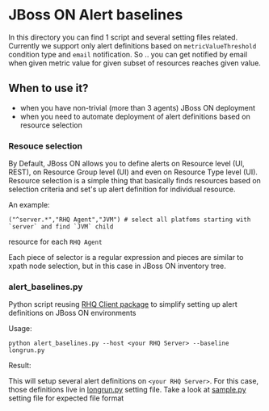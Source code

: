 # JBoss ON Alert baselines

In this directory you can find 1 script and several setting files related. Currently we support only 
alert definitions based on `metricValueThreshold` condition type and `email` notification. So .. you can 
get notified by email when given metric value for given subset of resources reaches given value.

## When to use it?
 * when you have non-trivial (more than 3 agents) JBoss ON deployment
 * when you need to automate deployment of alert definitions based on resource selection 

### Resouce selection

By Default, JBoss ON allows you to define alerts on Resource level (UI, REST), on Resource Group level 
(UI) and even on Resource Type level (UI). Resource selection is a simple thing that basically finds 
resources based on selection criteria and set's up alert definition for individual resource.

An example:

    ("^server.*","RHQ Agent","JVM") # select all platfoms starting with `server` and find `JVM` child 
resource for each `RHQ Agent`

Each piece of selector is a regular expression and pieces are similar to xpath node selection, but in 
this case in JBoss ON inventory tree.

### alert_baselines.py

Python script reusing [RHQ Client package](../rhq) to simplify setting up alert definitions on JBoss ON 
environments

Usage:

    python alert_baselines.py --host <your RHQ Server> --baseline longrun.py

Result:

This will setup several alert definitions on `<your RHQ Server>`. For this case, those definitions live 
in [longrun.py](longrun.py) setting file. Take a look at [sample.py](sample.py) setting file for expected 
file format
